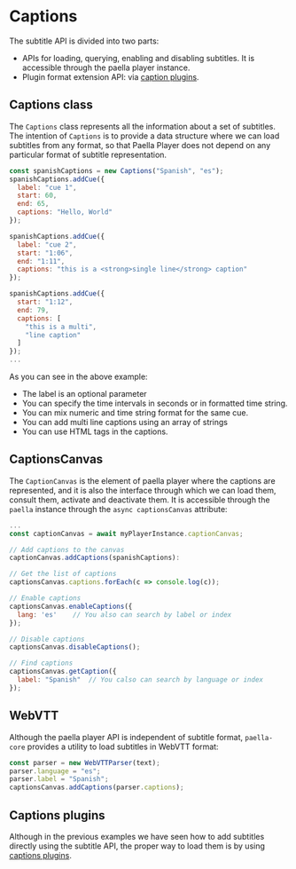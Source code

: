 # Captions

The subtitle API is divided into two parts:

- APIs for loading, querying, enabling and disabling subtitles. It is accessible through the paella player instance.
- Plugin format extension API: via [caption plugins](caption_plugins.md).



## Captions class

The `Captions` class represents all the information about a set of subtitles. The intention of `Captions` is to provide a data structure where we can load subtitles from any format, so that Paella Player does not depend on any particular format of subtitle representation.

```javascript
const spanishCaptions = new Captions("Spanish", "es");
spanishCaptions.addCue({
  label: "cue 1",
  start: 60,
  end: 65,
  captions: "Hello, World"
});

spanishCaptions.addCue({
  label: "cue 2",
  start: "1:06",
  end: "1:11",
  captions: "this is a <strong>single line</strong> caption"
});

spanishCaptions.addCue({
  start: "1:12",
  end: 79,
  captions: [
    "this is a multi",
    "line caption"
  ]
});
...
```



As you can see in the above example:

- The label is an optional parameter
- You can specify the time intervals in seconds or in formatted time string.
- You can mix numeric and time string format for the same cue.
- You can add multi line captions using an array of strings
- You can use HTML tags in the captions.



## CaptionsCanvas

The `CaptionCanvas` is the element of paella player where the captions are represented, and it is also the interface through which we can load them, consult them, activate and deactivate them. It is accessible through the `paella` instance through the `async captionsCanvas` attribute:

```javascript
... 
const captionCanvas = await myPlayerInstance.captionCanvas;

// Add captions to the canvas
captionCanvas.addCaptions(spanishCaptions):

// Get the list of captions
captionsCanvas.captions.forEach(c => console.log(c));

// Enable captions
captionsCanvas.enableCaptions({
  lang: 'es'	// You also can search by label or index
});

// Disable captions
captionsCanvas.disableCaptions();

// Find captions
captionsCanvas.getCaption({
  label: "Spanish"	// You calso can search by language or index
});
```



## WebVTT

Although the paella player API is independent of subtitle format, `paella-core` provides a utility to load subtitles in WebVTT format:

```javascript
const parser = new WebVTTParser(text);
parser.language = "es";
parser.label = "Spanish";
captionsCanvas.addCaptions(parser.captions);
```



## Captions plugins

Although in the previous examples we have seen how to add subtitles directly using the subtitle API, the proper way to load them is by using [captions plugins](captions_plugins.md).

